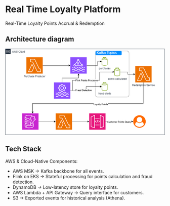 # Real Time Loyalty Platform
Real-Time Loyalty Points Accrual &amp; Redemption

## Architecture diagram

![Architecture Diagram](docs/real-time-loyalty-platform.drawio.png "Architecture Diagram")

## Tech Stack
AWS & Cloud-Native Components:

- AWS MSK → Kafka backbone for all events.
- Flink on EKS → Stateful processing for points calculation and fraud detection.
- DynamoDB → Low-latency store for loyalty points.
- AWS Lambda + API Gateway → Query interface for customers.
- S3 → Exported events for historical analysis (Athena).
